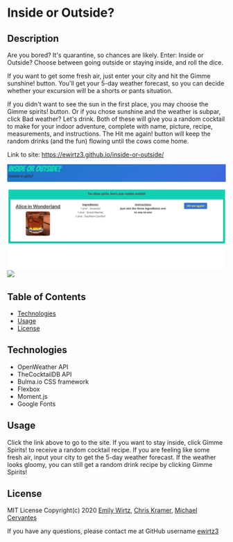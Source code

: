 # Inside or Outside?

## Description

Are you bored? It's quarantine, so chances are likely. Enter: Inside or Outside? Choose between going outside or staying inside, and roll the dice.

If you want to get some fresh air, just enter your city and hit the Gimme sunshine! button. You'll get your 5-day weather forecast, so you can decide whether your excursion will be a shorts or pants situation.

If you didn't want to see the sun in the first place, you may choose the Gimme spirits! button. Or if you chose sunshine and the weather is subpar, click Bad weather? Let's drink. Both of these will give you a random cocktail to make for your indoor adventure, complete with name, picture, recipe, measurements, and instructions. The Hit me again! button will keep the random drinks (and the fun) flowing until the cows come home.

Link to site: https://ewirtz3.github.io/inside-or-outside/

<img src="./insideOrOutsideScreenshot.png"/>
<img src="https://img.shields.io/github/last-commit/ewirtz3/inside-or-outside?style=for-the-badge"/>

## Table of Contents

- [Technologies](#technologies)
- [Usage](#usage)
- [License](#license)

## Technologies

- OpenWeather API
- TheCocktailDB API
- Bulma.io CSS framework
- Flexbox
- Moment.js
- Google Fonts

## Usage

Click the link above to go to the site. If you want to stay inside, click Gimme Spirits! to receive a random cocktail recipe. If you are feeling like some fresh air, input your city to get the 5-day weather forecast. If the weather looks gloomy, you can still get a random drink recipe by clicking Gimme Spirits!

## License

MIT License Copyright(c) 2020 <a href="https://github.com/ewirtz3">Emily Wirtz</a>, <a href="https://github.com/ChrisKramer15">Chris Kramer</a>, <a href="https://github.com/mac95860">Michael Cervantes</a>

If you have any questions, please contact me at GitHub username <a href="https://github.com/ewirtz3">ewirtz3</a>
